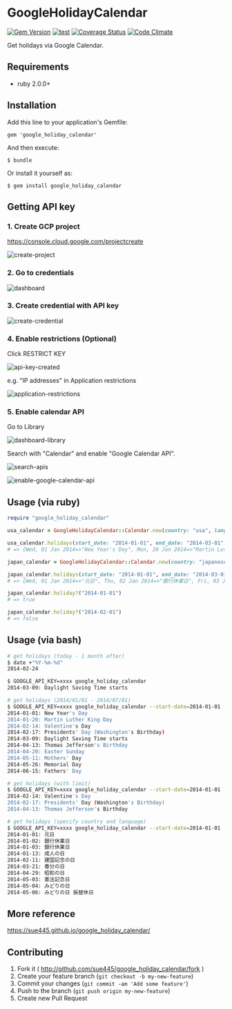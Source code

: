 # GoogleHolidayCalendar

[![Gem Version](https://badge.fury.io/rb/google_holiday_calendar.png)](http://badge.fury.io/rb/google_holiday_calendar)
[![test](https://github.com/sue445/google_holiday_calendar/actions/workflows/test.yml/badge.svg)](https://github.com/sue445/google_holiday_calendar/actions/workflows/test.yml)
[![Coverage Status](https://coveralls.io/repos/sue445/google_holiday_calendar/badge.png)](https://coveralls.io/r/sue445/google_holiday_calendar)
[![Code Climate](https://codeclimate.com/github/sue445/google_holiday_calendar.png)](https://codeclimate.com/github/sue445/google_holiday_calendar)

Get holidays via Google Calendar.

## Requirements
* ruby 2.0.0+

## Installation

Add this line to your application's Gemfile:

    gem 'google_holiday_calendar'

And then execute:

    $ bundle

Or install it yourself as:

    $ gem install google_holiday_calendar

## Getting API key
### 1. Create GCP project
https://console.cloud.google.com/projectcreate

![create-project](img/create-project.png)

### 2. Go to credentials
![dashboard](img/dashboard.png)

### 3. Create credential with API key
![create-credential](img/create-credential.png)

### 4. Enable restrictions (Optional)
Click RESTRICT KEY

![api-key-created](img/api-key-created.png)

e.g. "IP addresses" in Application restrictions

![application-restrictions](img/application-restrictions.png)

### 5. Enable calendar API
Go to Library

![dashboard-library](img/dashboard-library.png)

Search with "Calendar" and enable "Google Calendar API".

![search-apis](img/search-apis.png)

![enable-google-calendar-api](img/enable-google-calendar-api.png)

## Usage (via ruby)

```ruby
require "google_holiday_calendar"

usa_calendar = GoogleHolidayCalendar::Calendar.new(country: "usa", lang: "en", api_key: "YOUR_API_KEY")

usa_calendar.holidays(start_date: "2014-01-01", end_date: "2014-03-01", limit: 5)
# => {Wed, 01 Jan 2014=>"New Year's Day", Mon, 20 Jan 2014=>"Martin Luther King Day", Fri, 14 Feb 2014=>"Valentine's Day", Mon, 17 Feb 2014=>"Presidents' Day (Washington's Birthday)"}

japan_calendar = GoogleHolidayCalendar::Calendar.new(country: "japanese", lang: "ja", api_key: "YOUR_API_KEY")

japan_calendar.holidays(start_date: "2014-01-01", end_date: "2014-03-01", limit: 5)
# => {Wed, 01 Jan 2014=>"元日", Thu, 02 Jan 2014=>"銀行休業日", Fri, 03 Jan 2014=>"銀行休業日", Mon, 13 Jan 2014=>"成人の日", Tue, 11 Feb 2014=>"建国記念の日"}

japan_calendar.holiday?("2014-01-01")
# => true

japan_calendar.holiday?("2014-02-01")
# => false
```

## Usage (via bash)

```sh
# get holidays (today - 1 month after)
$ date +"%Y-%m-%d"
2014-02-24

$ GOOGLE_API_KEY=xxxx google_holiday_calendar
2014-03-09: Daylight Saving Time starts
```

```sh
# get holidays (2014/01/01 - 2014/07/01)
$ GOOGLE_API_KEY=xxxx google_holiday_calendar --start-date=2014-01-01 --end-date=2014-07-01
2014-01-01: New Year's Day
2014-01-20: Martin Luther King Day
2014-02-14: Valentine's Day
2014-02-17: Presidents' Day (Washington's Birthday)
2014-03-09: Daylight Saving Time starts
2014-04-13: Thomas Jefferson's Birthday
2014-04-20: Easter Sunday
2014-05-11: Mothers' Day
2014-05-26: Memorial Day
2014-06-15: Fathers' Day
```

```sh
# get holidays (with limit)
$ GOOGLE_API_KEY=xxxx google_holiday_calendar --start-date=2014-01-01 --end-date=2014-07-01 --limit=3
2014-02-14: Valentine's Day
2014-02-17: Presidents' Day (Washington's Birthday)
2014-04-13: Thomas Jefferson's Birthday
```

```sh
# get holidays (specify country and language)
$ GOOGLE_API_KEY=xxxx google_holiday_calendar --start-date=2014-01-01 --end-date=2014-07-01 --country=japanese --lang=ja
2014-01-01: 元日
2014-01-02: 銀行休業日
2014-01-03: 銀行休業日
2014-01-13: 成人の日
2014-02-11: 建国記念の日
2014-03-21: 春分の日
2014-04-29: 昭和の日
2014-05-03: 憲法記念日
2014-05-04: みどりの日
2014-05-06: みどりの日 振替休日
```

## More reference
https://sue445.github.io/google_holiday_calendar/

## Contributing

1. Fork it ( http://github.com/sue445/google_holiday_calendar/fork )
2. Create your feature branch (`git checkout -b my-new-feature`)
3. Commit your changes (`git commit -am 'Add some feature'`)
4. Push to the branch (`git push origin my-new-feature`)
5. Create new Pull Request
